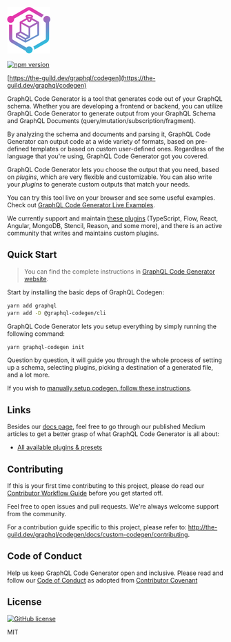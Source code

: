 [![CodeGen](./logo.svg)](https://the-guild.dev/graphql/codegen)

[![npm version](https://badge.fury.io/js/%40graphql-codegen%2Fcli.svg)](https://badge.fury.io/js/%40graphql-codegen%2Fcli)

[https://the-guild.dev/graphql/codegen](https://the-guild.dev/graphql/codegen)

GraphQL Code Generator is a tool that generates code out of your GraphQL schema. Whether you are developing a frontend or backend, you can utilize GraphQL Code Generator to generate output from your GraphQL Schema and GraphQL Documents (query/mutation/subscription/fragment).

By analyzing the schema and documents and parsing it, GraphQL Code Generator can output code at a wide variety of formats, based on pre-defined templates or based on custom user-defined ones. Regardless of the language that you're using, GraphQL Code Generator got you covered.

GraphQL Code Generator lets you choose the output that you need, based on _plugins_, which are very flexible and customizable. You can also write your _plugins_ to generate custom outputs that match your needs.

You can try this tool live on your browser and see some useful examples. Check out [GraphQL Code Generator Live Examples](https://the-guild.dev/graphql/codegen/#live-demo).

We currently support and maintain [these plugins](https://the-guild.dev/graphql/codegen/plugins) (TypeScript, Flow, React, Angular, MongoDB, Stencil, Reason, and some more), and there is an active community that writes and maintains custom plugins.

## Quick Start

> You can find the complete instructions in [GraphQL Code Generator website](https://the-guild.dev/graphql/codegen/docs/getting-started/installation).

Start by installing the basic deps of GraphQL Codegen:

```bash
yarn add graphql
yarn add -D @graphql-codegen/cli
```

GraphQL Code Generator lets you setup everything by simply running the following command:

```bash
yarn graphql-codegen init
```

Question by question, it will guide you through the whole process of setting up a schema, selecting plugins, picking a destination of a generated file, and a lot more.

If you wish to [manually setup codegen, follow these instructions](https://the-guild.dev/graphql/codegen/docs/getting-started/installation).

## Links

Besides our [docs page](https://the-guild.dev/graphql/codegen/docs/getting-started), feel free to go through our published Medium articles to get a better grasp of what GraphQL Code Generator is all about:

- [All available plugins & presets](https://the-guild.dev/graphql/codegen/plugins)

## Contributing

If this is your first time contributing to this project, please do read our [Contributor Workflow Guide](https://github.com/the-guild-org/Stack/blob/master/CONTRIBUTING.md) before you get started off.

Feel free to open issues and pull requests. We're always welcome support from the community.

For a contribution guide specific to this project, please refer to: http://the-guild.dev/graphql/codegen/docs/custom-codegen/contributing.

## Code of Conduct

Help us keep GraphQL Code Generator open and inclusive. Please read and follow our [Code of Conduct](https://github.com/the-guild-org/Stack/blob/master/CODE_OF_CONDUCT.md) as adopted from [Contributor Covenant](https://contributor-covenant.org)

## License

[![GitHub license](https://img.shields.io/badge/license-MIT-lightgrey.svg?maxAge=2592000)](https://raw.githubusercontent.com/apollostack/apollo-ios/master/LICENSE)

MIT
